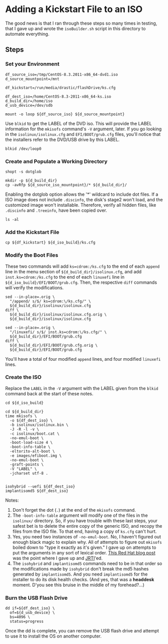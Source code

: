 # Adding a Kickstart File to an ISO

The good news is that I ran through these steps so many times in testing, that
I gave up and wrote the `isoBuilder.sh` script in this directory to automate
everything.

## Steps

### Set your Environment

```
df_source_iso=/tmp/CentOS-8.3.2011-x86_64-dvd1.iso
d_source_mountpoint=/mnt

df_kickstart=/run/media/drastic/flashDrive/ks.cfg

df_dest_iso=/home/CentOS-8.3-2011-x86_64-ks.iso
d_build_dir=/home/iso
d_usb_device=/dev/sdb

mount -o loop ${df_source_iso} ${d_source_mountpoint}
```

Use `blkid` to get the LABEL of the DVD iso. This will provide the LABEL
information for the `mkisofs` command's `-V` argument, later. If you go looking
in the `isolinux/isolinux.cfg` and `EFI/BOOT/grub.cfg` files, you'll notice
that the installers refer to the DVD/USB drive by this LABEL.

```
blkid /dev/loop0
```


### Create and Populate a Working Directory

```
shopt -s dotglob

mkdir -p ${d_build_dir}
cp -avRfp ${d_source_iso_mountpoint}/* ${d_build_dir}/
```

Enabling the dotglob option allows the '*' wildcard to include dot files. If a
ISO image does not include `.discinfo`, the disk's stage2 won't load, and the
customized image won't installable. Therefore, verify all hidden files, like `.discinfo` and `.treeinfo`, have been copied over.

```
ls -al
```


### Add the Kickstart File

```
cp ${df_kickstart} ${d_iso_build}/ks.cfg
```


###  Modify the Boot Files

These two commands will add `ks=cdrom:/ks.cfg` to the end of each `append` line
in the menu section of `${d_build_dir}/isolinux.cfg`, and add
`inst.ks=cdrom:/ks.cfg` to the end of each `linuxefi` line in
`${d_iso_build}/EFI/BOOT/grub.cfg`. Then, the respective `diff` commands will
verify the modifications.

```
sed --in-place=.orig \
  "/append/ s/$/ ks=cdrom:\/ks.cfg/" \
  ${d_build_dir}/isolinux/isolinux.cfg
diff \
  ${d_build_dir}/isolinux/isolinux.cfg.orig \
  ${d_build_dir}/isolinux/isolinux.cfg

sed --in-place=.orig \
  "/linuxefi/ s/$/ inst.ks=cdrom:\/ks.cfg/" \
  ${d_build_dir}/EFI/BOOT/grub.cfg
diff \
  ${d_build_dir}/EFI/BOOT/grub.cfg.orig \
  ${d_build_dir}/EFI/BOOT/grub.cfg
```


You'll have a total of four modified `append` lines, and four modified
`linuxefi` lines.


### Create the ISO

Replace the `LABEL` in the `-V` argument with the LABEL given from the `blkid`
command back at the start of these notes.

```
cd ${d_iso_build}

cd ${d_build_dir}
time mkisofs \
  -o ${df_dest_iso} \
  -b isolinux/isolinux.bin \
  -J -R -l -v \
  -c isolinux/boot.cat \
  -no-emul-boot \
  -boot-load-size 4 \
  -boot-info-table \
  -eltorito-alt-boot \
  -e images/efiboot.img \
  -no-emul-boot \
  -graft-points \
  -V "LABEL" \
  -jcharset utf-8 .


isohybrid --uefi ${df_dest_iso}
implantisomd5 ${df_dest_iso}

```

Notes:
1. Don't forget the dot (`.`) at the end of the `mkisofs` command.
1. The `-boot-info-table` argument will modify one of the files in the
`isolinux/` directory. So, if you have trouble with these last steps, your
safest bet is to delete the entire copy of the generic ISO, and recopy the
files from the ISO file. To that end, having a copy of `ks.cfg` can't hurt.
1. Yes, you need two instances of `-no-emul-boot`. No, I haven't figured out
enough black magic to explain why. All of attempts to figure out `mkisofs`
boiled down to "type it exactly as it's given." I gave up on attempts to put
the arguments in any sort of lexical order. [This Red Hat blog post][blog] was
the point where I gave up and [JRTI][]'ed.
1. The `isohybrid` and `implantisomd5` commands need to be in that order so the
modifications made by `isohybrid` don't break the md5 hashes generated by
`implantisomd5`. And you need `implantisomd5` for the installer to do its disk
health checks. (And yes, that was a **headdesk** moment. D'you see this bruise
in the middle of my forehead?...)

[blog]: https://www.redhat.com/sysadmin/optimized-iso-image
[JRTI]: https://www.space.com/28445-spacex-elon-musk-drone-ships-names.html


### Burn the USB Flash Drive

```
dd if=${df_dest_iso} \
  of=${d_usb_device} \
  bs=4096 \
  status=progress
```

Once the dd is complete, you can remove the USB flash drive and attempt to use
it to install the OS on another computer.
